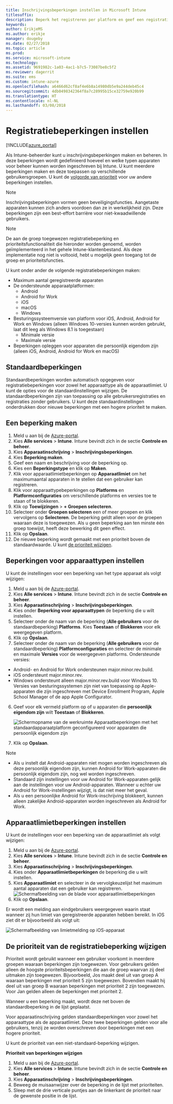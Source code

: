 ```yaml
---
title: Inschrijvingsbeperkingen instellen in Microsoft Intune
titlesuffix: 
description: Beperk het registreren per platform en geef een registratielimiet voor apparaten op in Intune.
keywords: 
author: ErikjeMS
ms.author: erikje
manager: dougeby
ms.date: 02/27/2018
ms.topic: article
ms.prod: 
ms.service: microsoft-intune
ms.technology: 
ms.assetid: 9691982c-1a03-4ac1-b7c5-73087be8c5f2
ms.reviewer: dagerrit
ms.suite: ems
ms.custom: intune-azure
ms.openlocfilehash: a6466d62cf8af4e6b8a14980db5e9a244deb45c4
ms.sourcegitcommit: 4db0498342364f8a7c28995b15ce32759e920b99
ms.translationtype: HT
ms.contentlocale: nl-NL
ms.lasthandoff: 03/08/2018
---
```

# <a name="set-enrollment-restrictions"></a>Registratiebeperkingen instellen

[!INCLUDE[azure_portal](./includes/azure_portal.md)]

Als Intune-beheerder kunt u inschrijvingsbeperkingen maken en beheren. In deze beperkingen wordt gedefinieerd hoeveel en welke typen apparaten voor beheer kunnen worden ingeschreven bij Intune. U kunt meerdere beperkingen maken en deze toepassen op verschillende gebruikersgroepen. U kunt de [volgorde van prioriteit](#change-enrollment-restriction-priority) voor uw andere beperkingen instellen.

>[!NOTE]
>Inschrijvingsbeperkingen vormen geen beveiligingsfuncties. Aangetaste apparaten kunnen zich anders voordoen dan ze in werkelijkheid zijn. Deze beperkingen zijn een best-effort barrière voor niet-kwaadwillende gebruikers.

>[!NOTE]
>De aan de groep toegewezen registratiebeperking en prioriteitsfunctionaliteit die hieronder worden genoemd, worden geïmplementeerd in het gehele Intune-klantenbestand. Als deze implementatie nog niet is voltooid, hebt u mogelijk geen toegang tot de groep en prioriteitsfuncties.

U kunt onder ander de volgende registratiebeperkingen maken:

- Maximum aantal geregistreerde apparaten
- De ondersteunde apparaatplatformen:
  - Android
  - Android for Work
  - iOS
  - macOS
  - Windows
- Besturingssysteemversie van platform voor iOS, Android, Android for Work en Windows (alleen Windows 10-versies kunnen worden gebruikt, laat dit leeg als Windows 8.1 is toegestaan)
  - Minimale versie
  - Maximale versie
- Beperkingen opleggen voor apparaten die persoonlijk eigendom zijn (alleen iOS, Android, Android for Work en macOS)

## <a name="default-restrictions"></a>Standaardbeperkingen

Standaardbeperkingen worden automatisch opgegeven voor registratiebeperkingen voor zowel het apparaattype als de apparaatlimiet. U kunt de opties voor de standaardinstellingen wijzigen. De standaardbeperkingen zijn van toepassing op alle gebruikersregistraties en registraties zonder gebruikers. U kunt deze standaardinstellingen onderdrukken door nieuwe beperkingen met een hogere prioriteit te maken.

## <a name="create-a-restriction"></a>Een beperking maken

1. Meld u aan bij de [Azure-portal](https://portal.azure.com).
2. Kies **Alle services** > **Intune**. Intune bevindt zich in de sectie **Controle en beheer**.
3. Kies **Apparaatinschrijving** > **Inschrijvingsbeperkingen**.
4. Kies **Beperking maken**.
5. Geef een naam en beschrijving voor de beperking op.
6. Kies een **Beperkingstype** en klik op **Maken**.
7. Klik voor apparaatlimietbeperkingen op **Apparaatlimiet** om het maximumaantal apparaten in te stellen dat een gebruiker kan registreren.
8. Klik voor apparaattypebeperkingen op **Platforms** en **Platformconfiguraties** om verschillende platforms en versies toe te staan of te blokkeren.
9. Klik op **Toewijzingen** > **+ Groepen selecteren**.
10. Selecteer onder **Groepen selecteren** een of meer groepen en klik vervolgens op **Selecteren**. De beperking geldt alleen voor de groepen waaraan deze is toegewezen. Als u geen beperking aan ten minste één groep toewijst, heeft deze bewerking dit geen effect.
11. Klik op **Opslaan**.
12. De nieuwe beperking wordt gemaakt met een prioriteit boven de standaardwaarde. U kunt [de prioriteit wijzigen](#change-enrollment-restriction-priority).

## <a name="set-device-type-restrictions"></a>Beperkingen voor apparaattypen instellen

U kunt de instellingen voor een beperking van het type apparaat als volgt wijzigen:

1. Meld u aan bij de [Azure-portal](https://portal.azure.com).
2. Kies **Alle services** > **Intune**. Intune bevindt zich in de sectie **Controle en beheer**.
3. Kies **Apparaatinschrijving** > **Inschrijvingsbeperkingen**.
4. Kies onder **Beperking voor apparaattypen** de beperking die u wilt instellen.
5. Selecteer onder de naam van de beperking (**Alle gebruikers** voor de standaardbeperking) **Platforms**. Kies **Toestaan** of **Blokkeren** voor elk weergegeven platform.
6. Klik op **Opslaan**.
7. Selecteer onder de naam van de beperking (**Alle gebruikers** voor de standaardbeperking) **Platformconfiguraties** en selecteer de minimale en maximale **Versies** voor de weergegeven platforms. Ondersteunde versies:
  - Android- en Android for Work ondersteunen major.minor.rev.build.
  - iOS ondersteunt major.minor.rev.
  - Windows ondersteunt alleen major.minor.rev.build voor Windows 10.
  Versies van besturingssystemen zijn niet van toepassing op Apple-apparaten die zijn ingeschreven met Device Enrollment Program, Apple School Manager of de app Apple Configurator.
6. Geef voor elk vermeld platform op of u apparaten die **persoonlijk eigendom zijn** wilt **Toestaan** of **Blokkeren**.

    ![Schermopname van de werkruimte Apparaatbeperkingen met het standaardapparaatplatform geconfigureerd voor apparaten die persoonlijk eigendom zijn](media/device-restrictions-platform-configurations.png)
7. Klik op **Opslaan**.

>[!NOTE]
>- Als u instelt dat Android-apparaten niet mogen worden ingeschreven als deze persoonlijk eigendom zijn, kunnen Android for Work-apparaten die persoonlijk eigendom zijn, nog wel worden ingeschreven.
>- Standaard zijn instellingen voor uw Android for Work-apparaten gelijk aan de instellingen voor uw Android-apparaten. Wanneer u echter uw Android for Work-instellingen wijzigt, is dat niet meer het geval.
>- Als u een persoonlijke Android for Work-inschrijving blokkeert, kunnen alleen zakelijke Android-apparaten worden ingeschreven als Android for Work.

## <a name="set-device-limit-restrictions"></a>Apparaatlimietbeperkingen instellen

U kunt de instellingen voor een beperking van de apparaatlimiet als volgt wijzigen:

1. Meld u aan bij de [Azure-portal](https://portal.azure.com).
2. Kies **Alle services** > **Intune**. Intune bevindt zich in de sectie **Controle en beheer**.
3. Kies **Apparaatinschrijving** > **Inschrijvingsbeperkingen**.
4. Kies onder **Apparaatlimietbeperkingen** de beperking die u wilt instellen.
5. Kies **Apparaatlimiet** en selecteer in de vervolgkeuzelijst het maximum aantal apparaten dat een gebruiker kan registreren.
    ![Schermafbeelding van de blade voor apparaatlimietbeperkingen](./media/device-restrictions-limit.png)
4. Klik op **Opslaan**.

Er wordt een melding aan eindgebruikers weergegeven waarin staat wanneer zij hun limiet van geregistreerde apparaten hebben bereikt. In iOS ziet dit er bijvoorbeeld als volgt uit:

![Schermafbeelding van limietmelding op iOS-apparaat](./media/enrollment-restrictions-ios-set-limit-notification.png)

## <a name="change-enrollment-restriction-priority"></a>De prioriteit van de registratiebeperking wijzigen

Prioriteit wordt gebruikt wanneer een gebruiker voorkomt in meerdere groepen waaraan beperkingen zijn toegewezen. Voor gebruikers gelden alleen de hoogste prioriteitsbeperkingen die aan de groep waarvan zij deel uitmaken zijn toegewezen. Bijvoorbeeld, Jos maakt deel uit van groep A waaraan beperkingen met prioriteit 5 zijn toegewezen. Bovendien maakt hij deel uit van groep B waaraan beperkingen met prioriteit 2 zijn toegewezen. Voor Jan gelden alleen de beperkingen met prioriteit 2.

Wanneer u een beperking maakt, wordt deze net boven de standaardbeperking in de lijst geplaatst.

Voor apparaatinschrijving gelden standaardbeperkingen voor zowel het apparaattype als de apparaatlimiet. Deze twee beperkingen gelden voor alle gebruikers, tenzij ze worden overschreven door beperkingen met een hogere prioriteit.

U kunt de prioriteit van een niet-standaard-beperking wijzigen.

**Prioriteit van beperkingen wijzigen**

1. Meld u aan bij de [Azure-portal](https://portal.azure.com).
2. Kies **Alle services** > **Intune**. Intune bevindt zich in de sectie **Controle en beheer**.
3. Kies **Apparaatinschrijving** > **Inschrijvingsbeperkingen**.
4. Beweeg de muisaanwijzer over de beperking in de lijst met prioriteiten.
5. Sleep met de drie verticale puntjes aan de linkerkant de prioriteit naar de gewenste positie in de lijst.
